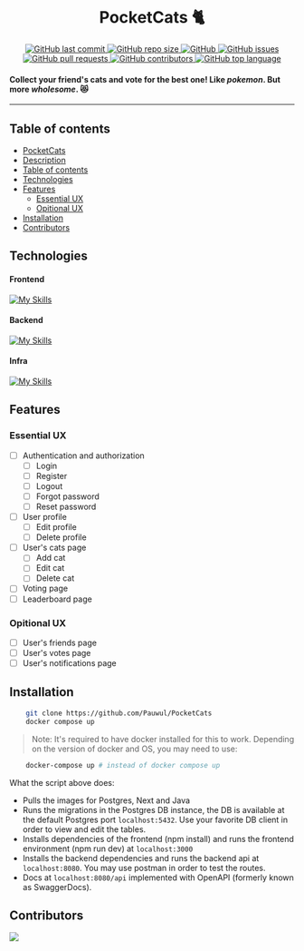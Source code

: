 <div align=center id=pocketcats>

# PocketCats :cat2:

</div>

<div align=center>
    <a href="https://img.shields.io/github/last-commit/Pauwul/PocketCats">
        <img src="https://img.shields.io/github/last-commit/Pauwul/PocketCats" alt="GitHub last commit">
    </a>
    <a href="https://img.shields.io/github/repo-size/Pauwul/PocketCats">
        <img src="https://img.shields.io/github/repo-size/Pauwul/PocketCats" alt="GitHub repo size">
    </a>
    <a href="https://img.shields.io/github/license/Pauwul/PocketCats">
        <img src="https://img.shields.io/github/license/Pauwul/PocketCats" alt="GitHub">
    </a>
    <a href="https://img.shields.io/github/issues/Pauwul/PocketCats">
        <img src="https://img.shields.io/github/issues/Pauwul/PocketCats" alt="GitHub issues">
    </a>
    <a href="https://img.shields.io/github/issues-pr/Pauwul/PocketCats">
        <img src="https://img.shields.io/github/issues-pr/Pauwul/PocketCats" alt="GitHub pull requests">
    </a>
    <a href="https://img.shields.io/github/contributors/Pauwul/PocketCats">
        <img src="https://img.shields.io/github/contributors/Pauwul/PocketCats" alt="GitHub contributors">
    </a>
    <a href="https://img.shields.io/github/languages/top/Pauwul/PocketCats">
        <img src="https://img.shields.io/github/languages/top/Pauwul/PocketCats" alt="GitHub top language">
    </a>

</div>

<div  style="display:none" id=description>
description
</div>

#### Collect your friend's cats and vote for the best one! Like _pokemon_. But more _wholesome_. :heart_eyes_cat:

---

</div>

## Table of contents

- [PocketCats](#pocketcats)
- [Description](#description)
- [Table of contents](#table-of-contents)
- [Technologies](#technologies)
- [Features](#features)
  - [Essential UX](#essential-ux)
  - [Opitional UX](#opitional-ux)
- [Installation](#installation)
- [Contributors](#contributors)

## Technologies

#### Frontend

[![My Skills](https://skillicons.dev/icons?i=nodejs,nextjs,tailwind,figma&theme=light)](https://skillicons.dev)

#### Backend

[![My Skills](https://skillicons.dev/icons?i=spring,java,gradle,hibernate,postgres)](https://skillicons.dev)

#### Infra

[![My Skills](https://skillicons.dev/icons?i=docker,github,vercel)](https://skillicons.dev)

## Features

### Essential UX

- [ ] Authentication and authorization
  - [ ] Login
  - [ ] Register
  - [ ] Logout
  - [ ] Forgot password
  - [ ] Reset password
- [ ] User profile
  - [ ] Edit profile
  - [ ] Delete profile
- [ ] User's cats page
  - [ ] Add cat
  - [ ] Edit cat
  - [ ] Delete cat
- [ ] Voting page
- [ ] Leaderboard page

### Opitional UX

- [ ] User's friends page
- [ ] User's votes page
- [ ] User's notifications page

## Installation

```bash
    git clone https://github.com/Pauwul/PocketCats
    docker compose up
```

> Note:
> It's required to have docker installed for this to work.
> Depending on the version of docker and OS, you may need to use:

```bash
    docker-compose up # instead of docker compose up
```

What the script above does:

- Pulls the images for Postgres, Next and Java
- Runs the migrations in the Postgres DB instance, the DB is available at the default Postgres port `localhost:5432`. Use your favorite DB client in order to view and edit the tables.
- Installs dependencies of the frontend (npm install) and runs the frontend environment (npm run dev) at `localhost:3000`
- Installs the backend dependencies and runs the backend api at `localhost:8080`. You may use postman in order to test the routes.
- Docs at `localhost:8080/api` implemented with OpenAPI (formerly known as SwaggerDocs).

## Contributors

<a href="https://github.com/Pauwul/PocketCats/graphs/contributors">
  <img src="https://contrib.rocks/image?repo=Pauwul/PocketCats"/>
</a>

